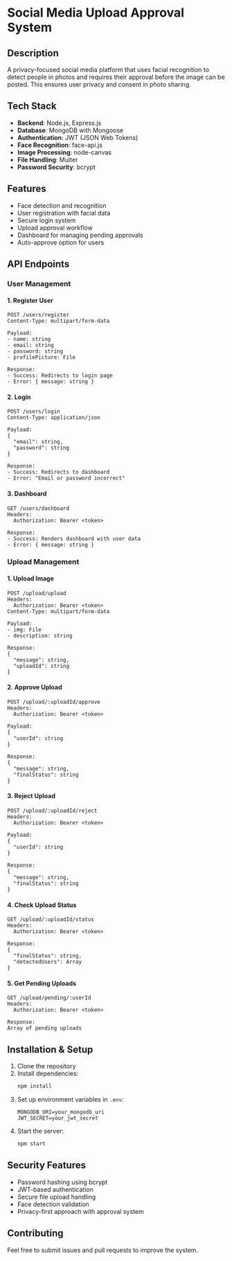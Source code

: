 # Social Media Upload Approval System

## Description

A privacy-focused social media platform that uses facial recognition to detect people in photos and requires their approval before the image can be posted. This ensures user privacy and consent in photo sharing.

## Tech Stack

- **Backend**: Node.js, Express.js
- **Database**: MongoDB with Mongoose
- **Authentication**: JWT (JSON Web Tokens)
- **Face Recognition**: face-api.js
- **Image Processing**: node-canvas
- **File Handling**: Multer
- **Password Security**: bcrypt

## Features

- Face detection and recognition
- User registration with facial data
- Secure login system
- Upload approval workflow
- Dashboard for managing pending approvals
- Auto-approve option for users

## API Endpoints

### User Management

#### 1. Register User

```
POST /users/register
Content-Type: multipart/form-data

Payload:
- name: string
- email: string
- password: string
- profilePicture: File

Response:
- Success: Redirects to login page
- Error: { message: string }
```

#### 2. Login

```
POST /users/login
Content-Type: application/json

Payload:
{
  "email": string,
  "password": string
}

Response:
- Success: Redirects to dashboard
- Error: "Email or password incorrect"
```

#### 3. Dashboard

```
GET /users/dashboard
Headers:
  Authorization: Bearer <token>

Response:
- Success: Renders dashboard with user data
- Error: { message: string }
```

### Upload Management

#### 1. Upload Image

```
POST /upload/upload
Headers:
  Authorization: Bearer <token>
Content-Type: multipart/form-data

Payload:
- img: File
- description: string

Response:
{
  "message": string,
  "uploadId": string
}
```

#### 2. Approve Upload

```
POST /upload/:uploadId/approve
Headers:
  Authorization: Bearer <token>

Payload:
{
  "userId": string
}

Response:
{
  "message": string,
  "finalStatus": string
}
```

#### 3. Reject Upload

```
POST /upload/:uploadId/reject
Headers:
  Authorization: Bearer <token>

Payload:
{
  "userId": string
}

Response:
{
  "message": string,
  "finalStatus": string
}
```

#### 4. Check Upload Status

```
GET /upload/:uploadId/status
Headers:
  Authorization: Bearer <token>

Response:
{
  "finalStatus": string,
  "detectedUsers": Array
}
```

#### 5. Get Pending Uploads

```
GET /upload/pending/:userId
Headers:
  Authorization: Bearer <token>

Response:
Array of pending uploads
```

## Installation & Setup

1. Clone the repository
2. Install dependencies:
   ```bash
   npm install
   ```
3. Set up environment variables in `.env`:
   ```
   MONGODB_URI=your_mongodb_uri
   JWT_SECRET=your_jwt_secret
   ```
4. Start the server:
   ```bash
   npm start
   ```

## Security Features

- Password hashing using bcrypt
- JWT-based authentication
- Secure file upload handling
- Face detection validation
- Privacy-first approach with approval system

## Contributing

Feel free to submit issues and pull requests to improve the system.
